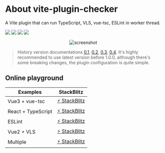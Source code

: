 # About vite-plugin-checker

A Vite plugin that can run TypeScript, VLS, vue-tsc, ESLint in worker thread.

<div :style="{ 'display': 'flex' }">
  <a href="https://www.npmjs.com/package/vite-plugin-checker" :style="{ 'margin-right': '4px' }"><img src="https://img.shields.io/npm/v/vite-plugin-checker" /></a>
  <a href="https://www.npmtrends.com/vite-plugin-checker" :style="{ 'margin-right': '4px' }"><img src="https://img.shields.io/npm/dm/vite-plugin-checker" /></a>
  <a href="https://github.com/fi3ework/vite-plugin-checker/actions/workflows/ci.yml" :style="{ 'margin-right': '4px' }"><img src="https://github.com/fi3ework/vite-plugin-checker/actions/workflows/ci.yml/badge.svg" /></a>
  <a href="https://app.netlify.com/sites/vite-plugin-checker/deploys"><img src="https://api.netlify.com/api/v1/badges/de70465f-0ab6-41a8-ba76-49cb237a7a31/deploy-status?branch=main" /></a>
</div>

<p align="center">
  <img alt="screenshot" src="https://user-images.githubusercontent.com/12322740/152739742-7444ee62-9ca7-4379-8f02-495c612ecc5c.png">
</p>

> History version documentations [0.1](https://github.com/fi3ework/vite-plugin-checker/tree/v0.1.x), [0.2](https://github.com/fi3ework/vite-plugin-checker/tree/v0.2), [0.3](https://github.com/fi3ework/vite-plugin-checker/tree/v0.3.x), [0.4](https://github.com/fi3ework/vite-plugin-checker/tree/v0.4.x/docs). It's highly recommended to use latest version before 1.0.0, although there's some breaking changes, the plugin configuration is quite simple.

## Online playground

| Examples           | StackBlitz                                                       |
| ------------------ | ---------------------------------------------------------------- |
| Vue3 + vue-tsc     | [⚡️ StackBlitz](https://stackblitz.com/edit/vitejs-vite-e8pddl) |
| React + TypeScript | [⚡️ StackBlitz](https://stackblitz.com/edit/vitejs-vite-b4zcev) |
| ESLint             | [⚡️ StackBlitz](https://stackblitz.com/edit/vitejs-vite-l1ritu) |
| Vue2 + VLS         | [⚡️ StackBlitz](https://stackblitz.com/edit/vitejs-vite-kpffk5) |
| Multiple           | [⚡️ StackBlitz](https://stackblitz.com/edit/vitejs-vite-mb4ea6) |
